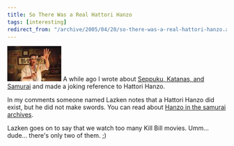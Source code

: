 ```yaml
---
title: So There Was a Real Hattori Hanzo
tags: [interesting]
redirect_from: "/archive/2005/04/20/so-there-was-a-real-hattori-hanzo.aspx/"
---
```


![Hattori Hanzo](/images/hattoriHanzo.jpg) A while ago I wrote about
[Seppuku, Katanas, and
Samurai](https://haacked.com/archive/2005/01/04/1813.aspx) and made a
joking reference to Hattori Hanzo.

In my comments someone named Lazken notes that a Hattori Hanzo did
exist, but he did not make swords. You can read about [Hanzo in the
samurai archives](http://www.samurai-archives.com/hanzo.html).

Lazken goes on to say that we watch too many Kill Bill movies. Umm...
dude... there's only two of them. ;)

